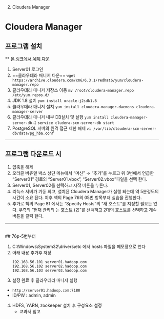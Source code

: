 2. Cloudera Manager

# Cloudera Manager
## 프로그램 설치
** [본 링크에서 예제 다운](https://drive.google.com/file/d/1oLikMIC6bzt0jNV0n49YNOM0foNPXDZh/view?usp=sharing)
1. Server01 로그인
2. ==클라우데라 매니저 다운==
`wget https://archive.cloudera.com/cm6/6.3.1/redhat6/yum/cloudera-manager.repo`
3. 클라우데라 매니저 저장소 이동
`mv /root/cloudera-manager.repo /etc/yum.repos.d/`
4. JDK 1.8 설치
`yum install oracle-j2sdk1.8`
5. 클라우데라 매니저 설치
`yum install cloudera-manager-daemons cloudera-manager-server`
6. 클라우데라 매니저 내부 DB설치 및 실행
`yum install cloudera-manager-server-db-2`
`service cludera-scm-server-db start`
7. PostgreSQL 서버의 원격 접근 제한 해제
`vi /var/lib/cloudera-scm-server-db/data/pg_hba.conf`

* * *
## 프로그램 다운로드 시
1. 압축을 해제
2. 오라클 버츄얼 박스 상단 메뉴에서 “머신” → “추가”를 누르고 위 3번에서 언급한 “Server01” 경로의
“Server01.vbox”, “Server02.vbox”파일을 선택 한다.
3. Server01, Server02를 선택하고 시작 버튼을 누른다.
4. 리눅스 서버가 기동 되고, 설치된 Cloudera Manager가 실행 되는데 약 5분정도의 시간이 소요 된다. 
이후 책의 Page 76의 05번 항목부터 실습을 진행한다.
5. 추가로 책의 Page 81 에서는 “Specify Hosts”의 “새 호스트”를 지정할 필요는 없다. 우측의 “현재 관리되
는 호스트 (2)”를 선택하고 2대의 호스트를 선택하고 계속 버튼을 클릭 한다.

* * *
<br>
## 76p-5번부터

1. C:\Windows\System32\drivers\etc 에서 hosts 파일을 메모장으로 연다
2. 아래 내용 추가후 저장
	```
	192.168.56.101 server01.hadoop.com
	192.168.56.102 server02.hadoop.com
	192.168.56.103 server03.hadoop.com
	```
3. 설정 완료 후 클라우데라 매니저 실행
- `http://server01.hadoop.com:7180`
- ID/PW : admin, admin

4. HDFS, YARN, zookeeper 설치 후 구성요소 설정
	- 교과서 참고